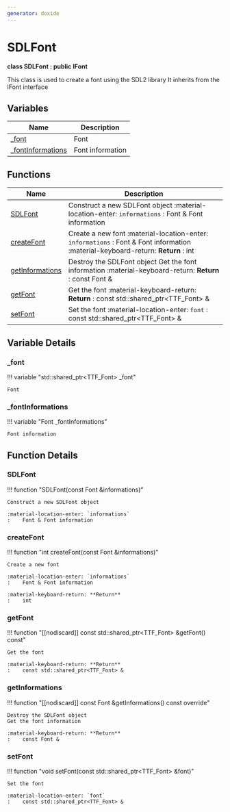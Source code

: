 ```yaml
---
generator: doxide
---
```



# SDLFont

**class SDLFont : public IFont**


This class is used to create a font using the SDL2 library
It inherits from the IFont interface


## Variables

| Name | Description |
| ---- | ----------- |
| [_font](#_font) | Font  |
| [_fontInformations](#_fontInformations) | Font information  |

## Functions

| Name | Description |
| ---- | ----------- |
| [SDLFont](#SDLFont) | Construct a new SDLFont object :material-location-enter: `informations` :    Font & Font information  |
| [createFont](#createFont) | Create a new font :material-location-enter: `informations` :    Font & Font information :material-keyboard-return: **Return** :    int  |
| [getInformations](#getInformations) | Destroy the SDLFont object Get the font information :material-keyboard-return: **Return** :    const Font &  |
| [getFont](#getFont) | Get the font :material-keyboard-return: **Return** :    const std::shared_ptr<TTF_Font> &  |
| [setFont](#setFont) | Set the font :material-location-enter: `font` :    const std::shared_ptr<TTF_Font> &  |

## Variable Details

### _font<a name="_font"></a>

!!! variable "std::shared_ptr&lt;TTF_Font&gt; _font"

    Font
    

### _fontInformations<a name="_fontInformations"></a>

!!! variable "Font _fontInformations"

    Font information
    

## Function Details

### SDLFont<a name="SDLFont"></a>
!!! function "SDLFont(const Font &amp;informations)"

    Construct a new SDLFont object
    
    :material-location-enter: `informations`
    :    Font & Font information
    

### createFont<a name="createFont"></a>
!!! function "int createFont(const Font &amp;informations)"

    Create a new font
        
    :material-location-enter: `informations`
    :    Font & Font information
        
    :material-keyboard-return: **Return**
    :    int
    

### getFont<a name="getFont"></a>
!!! function "[[nodiscard]] const std::shared_ptr&lt;TTF_Font&gt; &amp;getFont() const"

    Get the font
        
    :material-keyboard-return: **Return**
    :    const std::shared_ptr<TTF_Font> &
    

### getInformations<a name="getInformations"></a>
!!! function "[[nodiscard]] const Font &amp;getInformations() const override"

    Destroy the SDLFont object
    Get the font information
        
    :material-keyboard-return: **Return**
    :    const Font &
    

### setFont<a name="setFont"></a>
!!! function "void setFont(const std::shared_ptr&lt;TTF_Font&gt; &amp;font)"

    Set the font
        
    :material-location-enter: `font`
    :    const std::shared_ptr<TTF_Font> &
    

